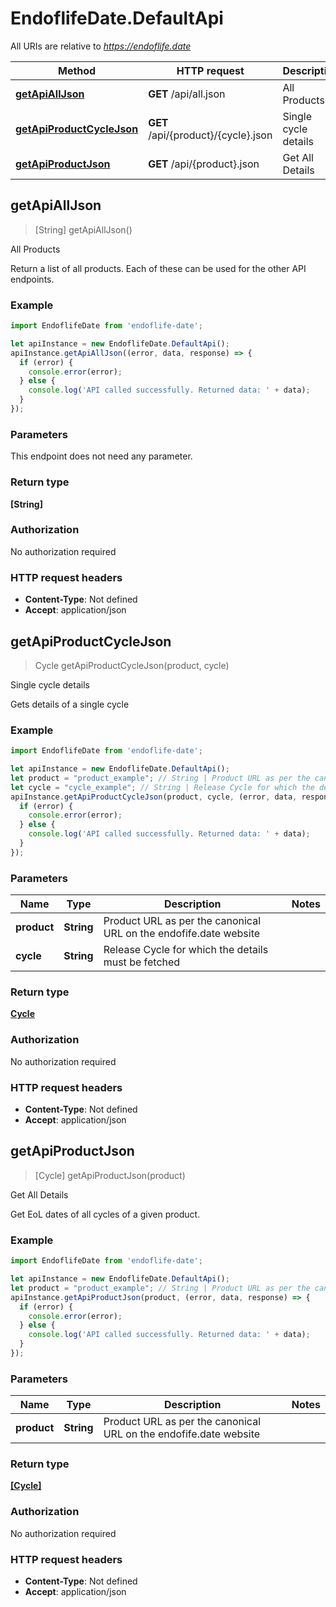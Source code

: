 # EndoflifeDate.DefaultApi

All URIs are relative to *https://endoflife.date*

Method | HTTP request | Description
------------- | ------------- | -------------
[**getApiAllJson**](DefaultApi.md#getApiAllJson) | **GET** /api/all.json | All Products
[**getApiProductCycleJson**](DefaultApi.md#getApiProductCycleJson) | **GET** /api/{product}/{cycle}.json | Single cycle details
[**getApiProductJson**](DefaultApi.md#getApiProductJson) | **GET** /api/{product}.json | Get All Details



## getApiAllJson

> [String] getApiAllJson()

All Products

Return a list of all products. Each of these can be used for the other API endpoints.

### Example

```javascript
import EndoflifeDate from 'endoflife-date';

let apiInstance = new EndoflifeDate.DefaultApi();
apiInstance.getApiAllJson((error, data, response) => {
  if (error) {
    console.error(error);
  } else {
    console.log('API called successfully. Returned data: ' + data);
  }
});
```

### Parameters

This endpoint does not need any parameter.

### Return type

**[String]**

### Authorization

No authorization required

### HTTP request headers

- **Content-Type**: Not defined
- **Accept**: application/json


## getApiProductCycleJson

> Cycle getApiProductCycleJson(product, cycle)

Single cycle details

Gets details of a single cycle

### Example

```javascript
import EndoflifeDate from 'endoflife-date';

let apiInstance = new EndoflifeDate.DefaultApi();
let product = "product_example"; // String | Product URL as per the canonical URL on the endofife.date website
let cycle = "cycle_example"; // String | Release Cycle for which the details must be fetched
apiInstance.getApiProductCycleJson(product, cycle, (error, data, response) => {
  if (error) {
    console.error(error);
  } else {
    console.log('API called successfully. Returned data: ' + data);
  }
});
```

### Parameters


Name | Type | Description  | Notes
------------- | ------------- | ------------- | -------------
 **product** | **String**| Product URL as per the canonical URL on the endofife.date website | 
 **cycle** | **String**| Release Cycle for which the details must be fetched | 

### Return type

[**Cycle**](Cycle.md)

### Authorization

No authorization required

### HTTP request headers

- **Content-Type**: Not defined
- **Accept**: application/json


## getApiProductJson

> [Cycle] getApiProductJson(product)

Get All Details

Get EoL dates of all cycles of a given product.

### Example

```javascript
import EndoflifeDate from 'endoflife-date';

let apiInstance = new EndoflifeDate.DefaultApi();
let product = "product_example"; // String | Product URL as per the canonical URL on the endofife.date website
apiInstance.getApiProductJson(product, (error, data, response) => {
  if (error) {
    console.error(error);
  } else {
    console.log('API called successfully. Returned data: ' + data);
  }
});
```

### Parameters


Name | Type | Description  | Notes
------------- | ------------- | ------------- | -------------
 **product** | **String**| Product URL as per the canonical URL on the endofife.date website | 

### Return type

[**[Cycle]**](Cycle.md)

### Authorization

No authorization required

### HTTP request headers

- **Content-Type**: Not defined
- **Accept**: application/json


